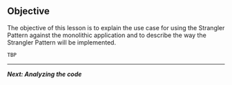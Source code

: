 ## Objective
The objective of this lesson is to explain the use case for using the Strangler Pattern against the monolithic application and to describe the way the Strangler Pattern will be implemented.

```
TBP

```

---

***Next: Analyzing the code***
